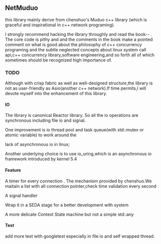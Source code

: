 ## NetMuduo

this library mainly derive from chenshuo's Muduo c++ library (which is graceful and inspirational in c++ network programing).

I strongly recommend hacking the library throughly and read the book-- . The core code is pithy and and the comments in the book make a pointed comment on what is good  about the philosophy of c++ concurrency programing and the subtle neglected  concepts about linux system call api,c++ concurrency library,software engineering,and so forth all of which sometimes should be recognized high importance  of.  



### TODO

Although with crisp fabric as well as well-designed structure,the library is not as user-friendly as Asio(another c++ network).If time permits,I will devote myself into the enhancement of this library.



#### IO

The library is canonical Reactor library. So all the io operations are synchronous including file io and signal.

One improvement  is io thread pool and task queue(with std::mutex or atomic variable) to work around the 

lack of asynchronous io in linux;

Another underlying choice is to use io_uring,which is an asynchronous io framework  introduced by kernel 5.4

#### Feature

A timer for every connection . The mechanism provided by chenshuo.We maitain a list with all connection pointer,check time validation every second

A signal handler 

Wrap it in a SEDA stage for a better development with system 

A more delicate Context State machine but not a simple std::any



#### Test

add more test with googletest especially  in  file io and self wrapped thread.

